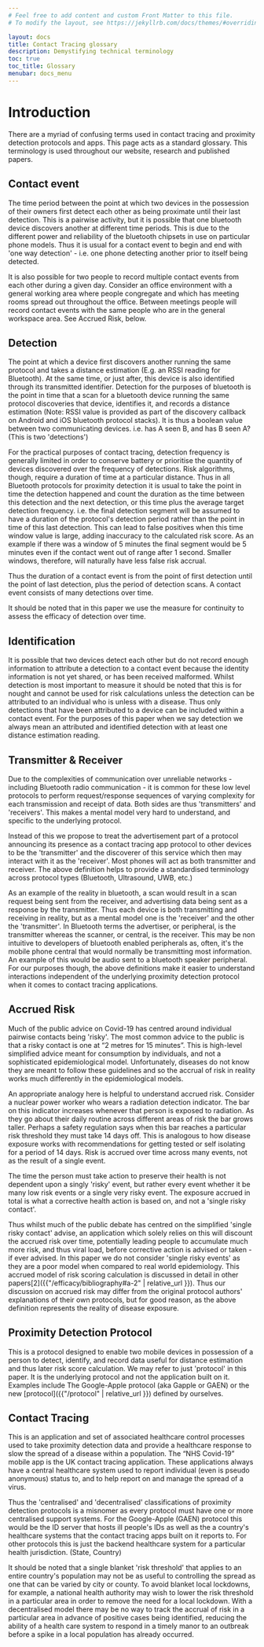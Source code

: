 ```yaml
---
# Feel free to add content and custom Front Matter to this file.
# To modify the layout, see https://jekyllrb.com/docs/themes/#overriding-theme-defaults

layout: docs
title: Contact Tracing glossary
description: Demystifying technical terminology
toc: true
toc_title: Glossary
menubar: docs_menu
---
```


# Introduction

There are a myriad of confusing terms used in contact tracing and proximity detection
protocols and apps. This page acts as a standard glossary. This terminology is used 
throughout our website, research and published papers.

## Contact event

The time period between the point at which two devices in the possession of their owners first detect each other as being proximate until their last detection. This is a pairwise activity, but it is possible that one bluetooth device discovers another at different time periods. This is due to the different power and reliability of the bluetooth chipsets in use on particular phone models. Thus it is usual for a contact event to begin and end with 'one way detection' - i.e. one phone detecting another prior to itself being detected. 

It is also possible for two people to record multiple contact events from each other during a given day. Consider an office environment with a general working area where people congregate and which has meeting rooms spread out throughout the office. Between meetings people will record contact events with the same people who are in the general workspace area. See Accrued Risk, below.

## Detection

The point at which a device first discovers another running the same protocol and takes a distance estimation (E.g. an RSSI reading for Bluetooth). At the same time, or just after, this device is also identified through its transmitted identifier. Detection for the purposes of bluetooth is the point in time that a scan for a bluetooth device running the same protocol discoveries that device, identifies it, and records a distance estimation (Note: RSSI value is provided as part of the discovery callback on Android and iOS bluetooth protocol stacks). It is thus a boolean value between two communicating devices. i.e. has A seen B, and has B seen A? (This is two 'detections')

For the practical purposes of contact tracing, detection frequency is generally limited in order to conserve battery or prioritise the quantity of devices discovered over the frequency of detections. Risk algorithms, though, require a duration of time at a particular distance. Thus in all Bluetooth protocols for proximity detection it is usual to take the point in time the detection happened and count the duration as the time between this detection and the next detection, or this time plus the average target detection frequency. i.e. the final detection segment will be assumed to have a duration of the protocol's detection period rather than the point in time of this last detection. This can lead to false positives when this time window value is large, adding inaccuracy to the calculated risk score. As an example if there was a window of 5 minutes the final segment would be 5 minutes even if the contact went out of range after 1 second. Smaller windows, therefore, will naturally have less false risk accrual.

Thus the duration of a contact event is from the point of first detection until the point of last detection, plus the period of detection scans. A contact event consists of many detections over time.

It should be noted that in this paper we use the measure for continuity to assess the efficacy of detection over time.

## Identification

It is possible that two devices detect each other but do not record enough information to attribute a detection to a contact event because the identity information is not yet shared, or has been received malformed. Whilst detection is most important to measure it should be noted that this is for nought and cannot be used for risk calculations unless the detection can be attributed to an individual who is unless with a disease. Thus only detections that have been attributed to a device can be included within a contact event. For the purposes of this paper when we say detection we always mean an attributed and identified detection with at least one distance estimation reading.

## Transmitter & Receiver

Due to the complexities of communication over unreliable networks - including Bluetooth radio communication - it is common for these low level protocols to perform request/response sequences of varying complexity for each transmission and receipt of data. Both sides are thus 'transmitters' and 'receivers'. This makes a mental model very hard to understand, and specific to the underlying protocol.

Instead of this we propose to treat the advertisement part of a protocol announcing its presence as a contact tracing app protocol to other devices to be the 'transmitter' and the discoverer of this service which then may interact with it as the 'receiver'. Most phones will act as both transmitter and receiver. The above definition helps to provide a standardised terminology across protocol types (Bluetooth, Ultrasound, UWB, etc.)

As an example of the reality in bluetooth, a scan would result in a scan request being sent from the receiver, and advertising data being sent as a response by the transmitter. Thus each device is both transmitting and receiving in reality, but as a mental model one is the 'receiver' and the other the 'transmitter'. In Bluetooth terms the advertiser, or peripheral, is the transmitter whereas the scanner, or central, is the receiver. This may be non intuitive to developers of bluetooth enabled peripherals as, often, it's the mobile phone central that would normally be transmitting most information. An example of this would be audio sent to a bluetooth speaker peripheral. For our purposes though, the above definitions make it easier to understand interactions independent of the underlying proximity detection protocol when it comes to contact tracing applications.

## Accrued Risk

Much of the public advice on Covid-19 has centred around individual pairwise contacts being 'risky'. The most common advice to the public is that a risky contact is one at “2 metres for 15 minutes”. This is high-level simplified advice meant for consumption by individuals, and not a sophisticated epidemiological model. Unfortunately, diseases do not know they are meant to follow these guidelines and so the accrual of risk in reality works much differently in the epidemiological models.

An appropriate analogy here is helpful to understand accrued risk. Consider a nuclear power worker who wears a radiation detection indicator. The bar on this indicator increases whenever that person is exposed to radiation. As they go about their daily routine across different areas of risk the bar grows taller. Perhaps a safety regulation says when this bar reaches a particular risk threshold they must take 14 days off. This is analogous to how disease exposure works with recommendations for getting tested or self isolating for a period of 14 days. Risk is accrued over time across many events, not as the result of a single event.

The time the person must take action to preserve their health is not dependent upon a singly 'risky' event, but rather every event whether it be many low risk events or a single very risky event. The exposure accrued in total is what a corrective health action is based on, and not a 'single risky contact'.

Thus whilst much of the public debate has centred on the simplified 'single risky contact' advise, an application which solely relies on this will discount the accrued risk over time, potentially leading people to accumulate much more risk, and thus viral load, before corrective action is advised or taken - if ever advised. In this paper we do not consider 'single risky events' as they are a poor model when compared to real world epidemiology. This accrued model of risk scoring calculation is discussed in detail in other papers[2]({{"/efficacy/bibliography#a-2" | relative_url }}). Thus our discussion on accrued risk may differ from the original protocol authors' explanations of their own protocols, but for good reason, as the above definition represents the reality of disease exposure.

## Proximity Detection Protocol

This is a protocol designed to enable two mobile devices in possession of a person to detect, identify, and record data useful for distance estimation and thus later risk score calculation. We may refer to just 'protocol' in this paper. It is the underlying protocol and not the application built on it. Examples include The Google-Apple protocol (aka Gapple or GAEN) or the new [protocol]({{"/protocol" | relative_url }}) defined by ourselves.

## Contact Tracing

This is an application and set of associated healthcare control processes used to take proximity detection data and provide a healthcare response to slow the spread of a disease within a population. The “NHS Covid-19” mobile app is the UK contact tracing application. These applications always have a central healthcare system used to report individual (even is pseudo anonymous) status to, and to help report on and manage the spread of a virus. 

Thus the 'centralised' and 'decentralised' classifications of proximity detection protocols is a misnomer as every protocol must have one or more centralised support systems. For the Google-Apple (GAEN) protocol this would be the ID server that hosts ill people's IDs as well as the a country's healthcare systems that the contact tracing apps built on it reports to. For other protocols this is just the backend healthcare system for a particular health jurisdiction. (State, Country)

It should be noted that a single blanket 'risk threshold' that applies to an entire country's population may not be as useful to controlling the spread as one that can be varied by city or county. To avoid blanket local lockdowns, for example, a national health authority may wish to lower the risk threshold in a particular area in order to remove the need for a local lockdown. With a decentralised model there may be no way to track the accrual of risk in a particular area in advance of positive cases being identified, reducing the ability of a health care system to respond in a timely manor to an outbreak before a spike in a local population has already occurred.